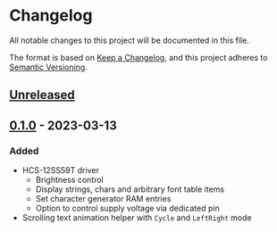# Changelog

All notable changes to this project will be documented in this file.

The format is based on [Keep a Changelog](https://keepachangelog.com/en/1.1.0/),
and this project adheres to [Semantic Versioning](https://semver.org/spec/v2.0.0.html).

## [Unreleased]

## [0.1.0] - 2023-03-13

### Added
  - HCS-12SS59T driver
    - Brightness control
    - Display strings, chars and arbitrary font table items
    - Set character generator RAM entries
    - Option to control supply voltage via dedicated pin
  - Scrolling text animation helper with `Cycle` and `LeftRight` mode

[Unreleased]: https://github.com/embediver/hcs-12ss59t-rs/tree/master
[0.1.0]: https://github.com/embediver/hcs-12ss59t-rs/tree/v0.1.0
